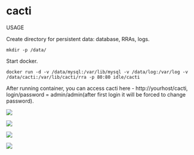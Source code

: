 # cacti
USAGE

Create directory for persistent data: database, RRAs, logs.
```
mkdir -p /data/ 
```



Start docker.
```
docker run -d -v /data/mysql:/var/lib/mysql -v /data/log:/var/log -v /data/cacti:/var/lib/cacti/rra -p 80:80 idle/cacti
```



After running container, you can access cacti here - http://yourhost/cacti, login/password = admin/admin(after first login it will be forced to change password).


![](http://er.razumit.ru/cacti/disk.png)

![](http://er.razumit.ru/cacti/nginx.png)

![](http://er.razumit.ru/cacti/cpu.png)

![](http://er.razumit.ru/cacti/mysql.png)

